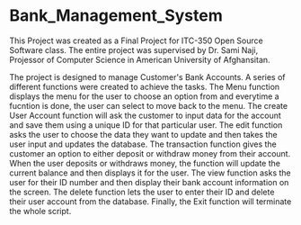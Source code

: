# Bank_Management_System
This Project was created as a Final Project for ITC-350 Open Source Software class. 
The entire project was supervised by Dr. Sami Naji, Projessor of Computer Science in American University of Afghansitan.

The project is designed to manage Customer's Bank Accounts.
A series of different functions were created to achieve the tasks.
The Menu function displays the menu for the user to choose an option from and everytime a fucntion is done, the user can select to move back to the menu.
The create User Account function will ask the customer to input data for the account and save them using a unique ID for that particular user.
The edit function asks the user to choose the data they want to update and then takes the user input and updates the database.
The transaction function gives the customer an option to either deposit or withdraw money from their account. When the user deposits or withdraws money, the function will update the current balance and then displays it for the user.
The view function asks the user for their ID number and then display their bank account information on the screen.
The delete function lets the user to enter their ID and delete their user account from the database.
Finally, the Exit function will terminate the whole script.
